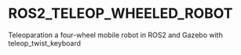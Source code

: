 # ROS2_TELEOP_WHEELED_ROBOT
Teleoparation a four-wheel mobile robot in ROS2 and Gazebo with teleop_twist_keyboard
